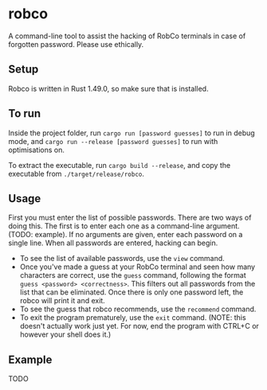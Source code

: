 # robco
A command-line tool to assist the hacking of RobCo terminals in case of forgotten password. Please use ethically.

## Setup
Robco is written in Rust 1.49.0, so make sure that is installed.

## To run
Inside the project folder, run `cargo run [password guesses]` to run in debug mode, and `cargo run --release [password guesses]` to run with optimisations on.

To extract the executable, run `cargo build --release`, and copy the executable from `./target/release/robco`.

## Usage
First you must enter the list of possible passwords. There are two ways of doing this. The first is to enter each one as a command-line argument. (TODO: example). If no arguments are given, enter each password on a single line. When all passwords are entered, hacking can begin.

+ To see the list of available passwords, use the `view` command.
+ Once you've made a guess at your RobCo terminal and seen how many characters are correct, use the `guess` command, following the format `guess <password> <correctness>`. This filters out all passwords from the list that can be eliminated. Once there is only one password left, the robco will print it and exit.
+ To see the guess that robco recommends, use the `recommend` command.
+ To exit the program prematurely, use the `exit` command. (NOTE: this doesn't actually work just yet. For now, end the program with CTRL+C or however your shell does it.)

## Example
TODO
